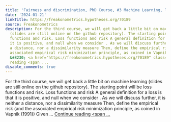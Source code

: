 ```yaml
---
title: 'Fairness and discrimination, PhD Course, #3 Machine Learning, losses and distances'
date: '2024-01-21'
linkTitle: https://freakonometrics.hypotheses.org/70189
source: Freakonometrics
description: For the third course, we will get back a little bit on machine learning
  (slides are still online on the github repository). The starting point will be loss
  functions and risk. Loss functions and risk A general definition for a loss is that
  it is positive, and null when we consider . As we will discuss further, it is neither
  a distance, nor a dissimilarity measure Then, define the empirical risk (and the
  associated empirical risk minimization principle, as coined in Vapnik (1991)) Given
  &#8230; <a href="https://freakonometrics.hypotheses.org/70189" class="more-link">Continue
  reading <span ...
disable_comments: true
---
```

For the third course, we will get back a little bit on machine learning (slides are still online on the github repository). The starting point will be loss functions and risk. Loss functions and risk A general definition for a loss is that it is positive, and null when we consider . As we will discuss further, it is neither a distance, nor a dissimilarity measure Then, define the empirical risk (and the associated empirical risk minimization principle, as coined in Vapnik (1991)) Given &#8230; <a href="https://freakonometrics.hypotheses.org/70189" class="more-link">Continue reading <span ...